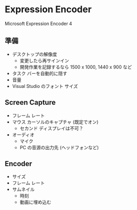 # Expression Encoder
Microsoft Expression Encoder 4

## 準備
- デスクトップの解像度
  - 変更したら再サインイン
  - 開発作業を記録するなら 1500 x 1000, 1440 x 900 など
- タスク バーを自動的に隠す
- 音量
- Visual Studio のフォント サイズ

## Screen Capture
- フレーム レート
- マウス カーソルのキャプチャ (既定でオン)
  - セカンド ディスプレイは不可？
- オーディオ
  - マイク
  - PC の音源の出力先 (ヘッドフォンなど)

## Encoder
- サイズ
- フレーム レート
- サムネイル
  - 時刻
  - 動画に埋め込む
